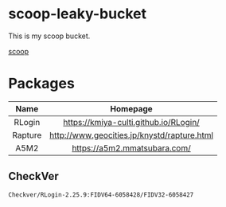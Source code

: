 # scoop-leaky-bucket

This is my scoop bucket.

[scoop](https://github.com/lukesampson/scoop)

# Packages

|  Name   |                  Homepage                   |
| :-----: | :-----------------------------------------: |
| RLogin  |    https://kmiya-culti.github.io/RLogin/    |
| Rapture | http://www.geocities.jp/knystd/rapture.html |
|  A5M2   |        https://a5m2.mmatsubara.com/         |

## CheckVer
```
Checkver/RLogin-2.25.9:FIDV64-6058428/FIDV32-6058427


